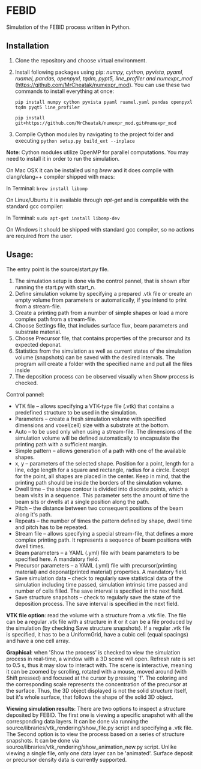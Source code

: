 # FEBID
Simulation of the FEBID process written in Python.

## Installation

1. Clone the repository and choose virtual environment.
2. Install following packages using pip: *numpy, cython, pyvista, pyaml, ruamel, pandas, openpyxl, tqdm, pypt5, line_profiler and numexpr_mod* (https://github.com/MrCheatak/numexpr_mod).
	 You can use these two commands to install everything at once:
	
	`pip install numpy cython pyvista pyaml ruamel.yaml pandas openpyxl tqdm pyqt5 line_profiler`
   
    `pip install git+https://github.com/MrCheatak/numexpr_mod.git#numexpr_mod`

3. Compile Cython modules by navigating to the project folder and executing `python setup.py build_ext --inplace`

**Note**: Cython modules utilize OpenMP for parallel computations. You may need to install it in order to run the simulation.

On Mac OSX it can be installed using *brew* and it does compile with clang/clang++ compiler shipped with macs:
	
In Terminal: `brew install libomp`

On Linux/Ubuntu it is available through *apt-get* and is compatible with the standard gcc compiler:

In Terminal: `sudo apt-get install libomp-dev`

On Windows it should be shipped with standard gcc compiler, so no actions are required from the user.

## Usage:

The entry point is the source/start.py file.
1. The simulation setup is done via the control pannel, that is shown after running the start.py with start_n.
2. Define simulation volume by specifying a prepared .vtk file or create an empty volume from parameters
 or automatically, if you intend to print from a stream-file.
3. Create a printing path from a number of simple shapes or load a more complex path from a stream-file.
4. Choose Settings file, that includes surface flux, beam parameters and substrate material.
5. Choose Precursor file, that contains properties of the precursor and its expected deponat.
6. Statistics from the simulation as well as current states of the simulation volume (snapshots) can be saved 
with the desired intervals. The program will create a folder with the specified name and put all the files 
inside
7. The deposition process can be observed visually when Show process is checked.

Control pannel:

* VTK file – allows specifying a VTK-type file (.vtk) that contains a predefined structure to be used in the simulation.
* Parameters – create a fresh simulation volume with specified dimensions and voxel(cell) size with a substrate at the bottom. 
* Auto – to be used only when using a stream-file. The dimensions of the simulation volume will be defined automatically to encapsulate the printing path with a sufficient margin.
* Simple pattern – allows generation of a path with one of the available shapes.
* x, y – parameters of the selected shape. Position for a point, length for a line, edge length for a square and rectangle, radius for a circle. Except for the point, all shapes are placed in the center. Keep in mind, that the printing path should be inside the borders of the simulation volume.
* Dwell time – the shape contour is divided into discrete points, which a beam visits in a sequence. This parameter sets the amount of time the beam sits or dwells at a single position along the path. 
* Pitch – the distance between two consequent positions of the beam along it's path.
* Repeats – the number of times the pattern defined by shape, dwell time and pitch has to be repeated.
* Stream file – allows specifying a special stream-file, that defines a more complex printing path. It represents a sequence of beam positions with dwell times.
* Beam parameters – a YAML (.yml) file with beam parameters to be specified here. A mandatory field.
* Precursor parameters – a YAML (.yml) file with precursor(printing material) and deponat(printed material) properties. A mandatory field.
* Save simulation data – check to regularly save statistical data of the simulation including time passed, simulation intrinsic time passed and number of cells filled. The save interval is specified in the next field.
* Save structure snapshots – check to regularly save the state of the deposition process. The save interval is specified in the next field.

**VTK file option**: read the volume with a structure from a .vtk file. The file can be a regular .vtk file with a structure in it
   or it can be a file produced by the simulation (by checking Save structure snapshots). If a regular .vtk file is specified, it
   has to be a UniformGrid, have a cubic cell (equal spacings) and have a one cell array.

**Graphical**: when 'Show the process' is checked to view the simulation process in real-time, a window with a 3D scene will open. Refresh rate is set to 0.5 s, thus it may slow to interact with. 
The scene is interactive, meaning it can be zoomed by scrolling, rotated  with a mouse, moved around (with Shift pressed) and focused at the cursor by pressing 'f'. 
The coloring and the corresponding scale represents the concentration of the precursor at the surface. Thus, the 3D object displayed is not the solid structure itself, but it's whole surface, that follows the shape of the solid 3D object.
   
**Viewing simulation results**: There are two options to inspect a structure deposited by FEBID. The first one is viewing a specific snapshot with all the corresponding data layers. It can be done via running the source/libraries/vtk_rendering/show_file.py script and specifying a .vtk file. 
The Second option is to view the process based on a series of structure snapshots. It can be done via source/libraries/vtk_rendering/show_animation_new.py script. Unlike viewing a single file, only one data layer can be 'animated'. Surface deposit or precursor density data is currently supported.